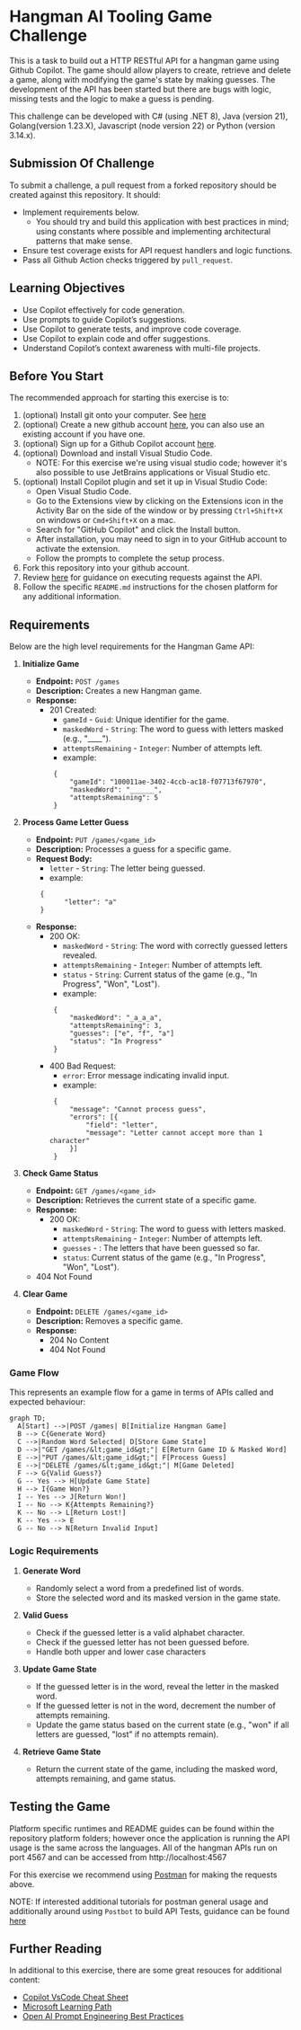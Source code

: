 # Hangman AI Tooling Game Challenge
This is a task to build out a HTTP RESTful API for a hangman game using Github Copilot. The game should allow players to create, retrieve and delete a game, along with modifying the game's state by making guesses. The development of the API has been started but there are bugs with logic, missing tests and the logic to make a guess is pending.

This challenge can be developed with C# (using .NET 8), Java (version 21), Golang(version 1.23.X), Javascript (node version 22) or Python (version 3.14.x). 

## Submission Of Challenge
To submit a challenge, a pull request from a forked repository should be created against this repository. It should:
- Implement requirements below.
  - You should try and build this application with best practices in mind; using constants where possible and implementing architectural patterns that make sense.
- Ensure test coverage exists for API request handlers and logic functions.
- Pass all Github Action checks triggered by `pull_request`.

## Learning Objectives
- Use Copilot effectively for code generation.
- Use prompts to guide Copilot’s suggestions.
- Use Copilot to generate tests, and improve code coverage.
- Use Copilot to explain code and offer suggestions.
- Understand Copilot’s context awareness with multi-file projects.

## Before You Start
The recommended approach for starting this exercise is to:
1. (optional) Install git onto your computer. See [here](https://git-scm.com/book/en/v2/Getting-Started-Installing-Git) 
2. (optional) Create a new github account [here](https://github.com/join), you can also use an existing account if you have one. 
3. (optional) Sign up for a Github Copilot account [here](https://github.com/github-copilot/free_signup).
4. (optional) Download and install Visual Studio Code.
    - NOTE: For this exercise we're using visual studio code; however it's also possible to use JetBrains applications or Visual Studio etc.
5. (optional) Install Copilot plugin and set it up in Visual Studio Code:
    - Open Visual Studio Code.
    - Go to the Extensions view by clicking on the Extensions icon in the Activity Bar on the side of the window or by pressing `Ctrl+Shift+X` on windows or `Cmd+Shift+X` on a mac.
    - Search for "GitHub Copilot" and click the Install button.
    - After installation, you may need to sign in to your GitHub account to activate the extension.
    - Follow the prompts to complete the setup process.
6. Fork this repository into your github account.
7. Review [here](#Testing-the-game) for guidance on executing requests against the API.
8. Follow the specific `README.md` instructions for the chosen platform for any additional information.

## Requirements
Below are the high level requirements for the Hangman Game API:

1. **Initialize Game**
   - **Endpoint:** `POST /games`
   - **Description:** Creates a new Hangman game.
   - **Response:**
     - 201 Created:
       - `gameId` - `Guid`: Unique identifier for the game.
       - `maskedWord` - `String`: The word to guess with letters masked (e.g., "____").
       - `attemptsRemaining` - `Integer`: Number of attempts left.
       - example:
       ```
        {
            "gameId": "100011ae-3402-4ccb-ac18-f07713f67970",
            "maskedWord": "______",
            "attemptsRemaining": 5 
        }
       ```

2. **Process Game Letter Guess**
   - **Endpoint:** `PUT /games/<game_id>`
   - **Description:** Processes a guess for a specific game.
   - **Request Body:**
     - `letter` - `String`: The letter being guessed.
     - example:
     ```
      {
            "letter": "a"
      }
     ```
   - **Response:**
     - 200 OK:
       - `maskedWord` - `String`: The word with correctly guessed letters revealed.
       - `attemptsRemaining` - `Integer`: Number of attempts left.
       - `status` - `String`: Current status of the game (e.g., "In Progress", "Won", "Lost").
       - example:
       ```
        {
            "maskedWord": "_a_a_a",
            "attemptsRemaining": 3,
            "guesses": ["e", "f", "a"]
            "status": "In Progress"
        }
       ```
     - 400 Bad Request:
       - `error`: Error message indicating invalid input.
       - example:
       ```
        {
            "message": "Cannot process guess",
            "errors": [{
                "field": "letter",
                "message": "Letter cannot accept more than 1 character"
            }]
        }
       ```

3. **Check Game Status**
   - **Endpoint:** `GET /games/<game_id>`
   - **Description:** Retrieves the current state of a specific game.
   - **Response:**
     - 200 OK:
        - `maskedWord` - `String`: The word to guess with letters masked.
        - `attemptsRemaining` - `Integer`: Number of attempts left.
        - `guesses` - : The letters that have been guessed so far.
        - `status`: Current status of the game (e.g., "In Progress", "Won", "Lost").
    - 404 Not Found

4. **Clear Game**
   - **Endpoint:** `DELETE /games/<game_id>`
   - **Description:** Removes a specific game.
   - **Response:**
     - 204 No Content
     - 404 Not Found

### Game Flow
This represents an example flow for a game in terms of APIs called and expected behaviour:

```mermaid
graph TD;
  A[Start] -->|POST /games| B[Initialize Hangman Game]
  B --> C{Generate Word}
  C -->|Random Word Selected| D[Store Game State]
  D -->|"GET /games/&lt;game_id&gt;"| E[Return Game ID & Masked Word]
  E -->|"PUT /games/&lt;game_id&gt;"| F[Process Guess]
  E -->|"DELETE /games/&lt;game_id&gt;"| M[Game Deleted]
  F --> G{Valid Guess?}
  G -- Yes --> H[Update Game State]
  H --> I{Game Won?}
  I -- Yes --> J[Return Won!]
  I -- No --> K{Attempts Remaining?}
  K -- No --> L[Return Lost!]
  K -- Yes --> E
  G -- No --> N[Return Invalid Input]
```

### Logic Requirements

1. **Generate Word**
   - Randomly select a word from a predefined list of words.
   - Store the selected word and its masked version in the game state.

2. **Valid Guess**
   - Check if the guessed letter is a valid alphabet character.
   - Check if the guessed letter has not been guessed before.
   - Handle both upper and lower case characters

3. **Update Game State**
   - If the guessed letter is in the word, reveal the letter in the masked word.
   - If the guessed letter is not in the word, decrement the number of attempts remaining.
   - Update the game status based on the current state (e.g., "won" if all letters are guessed, "lost" if no attempts remain).

4. **Retrieve Game State**
   - Return the current state of the game, including the masked word, attempts remaining, and game status.

## Testing the Game

Platform specific runtimes and README guides can be found within the repository platform folders; however once the application is running the API usage is the same across the languages. All of the hangman APIs run on port 4567 and can be accessed from http://localhost:4567

For this exercise we recommend using [Postman](https://www.postman.com/downloads/?utm_source=postman-home) for making the requests above. 

NOTE: If interested additional tutorials for postman general usage and additionally around using `Postbot` to build API Tests, guidance can be found [here](https://learning.postman.com/)

## Further Reading
In additional to this exercise, there are some great resouces for additional content:
- [Copilot VsCode Cheat Sheet](https://code.visualstudio.com/docs/copilot/copilot-vscode-features)
- [Microsoft Learning Path](https://learn.microsoft.com/en-us/training/paths/copilot/)
- [Open AI Prompt Engineering Best Practices](https://platform.openai.com/docs/guides/prompt-engineering)